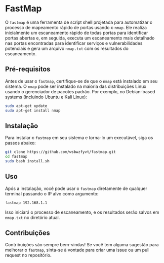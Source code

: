 # FastMap

O `fastmap` é uma ferramenta de script shell projetada para automatizar o processo de mapeamento rápido de portas usando o `nmap`. Ele realiza inicialmente um escaneamento rápido de todas portas para identificar portas abertas e, em seguida, executa um escaneamento mais detalhado nas portas encontradas para identificar serviços e vulnerabilidades potenciais e gera um arquivo `nmap.txt` com os resultados do escaneamento.

## Pré-requisitos

Antes de usar o `fastmap`, certifique-se de que o `nmap` está instalado em seu sistema. O `nmap` pode ser instalado na maioria das distribuições Linux usando o gerenciador de pacotes padrão. Por exemplo, no Debian-based systems (incluindo Ubuntu e Kali Linux):

```bash
sudo apt-get update
sudo apt-get install nmap
```

## Instalação

Para instalar o `fastmap` em seu sistema e torna-lo um executável, siga os passos abaixo:

```bash
git clone https://github.com/wsbwzfyvt/fastmap.git
cd fastmap
sudo bash install.sh
```

## Uso

Após a instalação, você pode usar o `fastmap` diretamente de qualquer terminal passando o IP alvo como argumento:

```bash
fastmap 192.168.1.1
```

Isso iniciará o processo de escaneamento, e os resultados serão salvos em `nmap.txt` no diretório atual.

## Contribuições

Contribuições são sempre bem-vindas! Se você tem alguma sugestão para melhorar o `fastmap`, sinta-se à vontade para criar uma issue ou um pull request no repositório.

